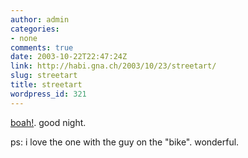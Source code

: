 ```yaml
---
author: admin
categories:
- none
comments: true
date: 2003-10-22T22:47:24Z
link: http://habi.gna.ch/2003/10/23/streetart/
slug: streetart
title: streetart
wordpress_id: 321
---
```


[boah!](http://streetart.antville.org/).
good night.

ps: i love the one with the guy on the "bike". wonderful.
